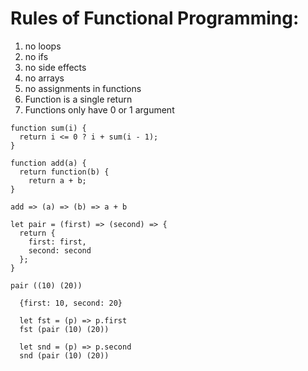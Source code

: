 # Rules of Functional Programming:
1. no loops
2. no ifs
3. no side effects 
4. no arrays 
5. no assignments in functions
6. Function is a single return
7. Functions only have 0 or 1 argument

```
function sum(i) {
  return i <= 0 ? i + sum(i - 1);
}

```
```
function add(a) {
  return function(b) {
    return a + b;
}

add => (a) => (b) => a + b 

```
```
let pair = (first) => (second) => {
  return { 
    first: first,
    second: second 
  };
}

pair ((10) (20)) 

  {first: 10, second: 20} 

  let fst = (p) => p.first
  fst (pair (10) (20))
  
  let snd = (p) => p.second
  snd (pair (10) (20))

```
  

  
  

